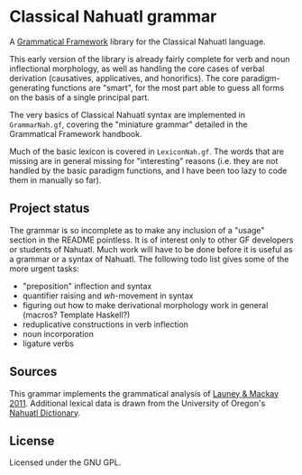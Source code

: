 # Classical Nahuatl grammar

A [Grammatical Framework](http://www.grammaticalframework.org) library for the Classical Nahuatl language.

This early version of the library is already fairly complete for verb and noun inflectional morphology, as well as handling the core cases of verbal derivation (causatives, applicatives, and honorifics). The core paradigm-generating functions are "smart", for the most part able to guess all forms on the basis of a single principal part.

The very basics of Classical Nahuatl syntax are implemented in `GrammarNah.gf`, covering the "miniature grammar" detailed in the Grammatical Framework handbook.

Much of the basic lexicon is covered in `LexiconNah.gf`. The words that are missing are in general missing for "interesting" reasons (i.e. they are not handled by the basic paradigm functions, and I have been too lazy to code them in manually so far).

## Project status

The grammar is so incomplete as to make any inclusion of a "usage" section in the README pointless. It is of interest only to other GF developers or students of Nahuatl. Much work will have to be done before it is useful as a grammar or a syntax of Nahuatl. The following todo list gives some of the more urgent tasks:

- "preposition" inflection and syntax
- quantifier raising and *wh*-movement in syntax
- figuring out how to make derivational morphology work in general (macros? Template Haskell?)
- reduplicative constructions in verb inflection
- noun incorporation
- ligature verbs

## Sources

This grammar implements the grammatical analysis of [Launey & Mackay 2011](http://books.google.com/books?id=nL5cMgEACAAJ&dq=0521732298&hl=en&sa=X&ei=2_BJUf-AIfW24AONhYCQBA&ved=0CFAQ6AEwBg). Additional lexical data is drawn from the University of Oregon's [Nahuatl Dictionary](http://whp.uoregon.edu/dictionaries/nahuatl/).

## License

Licensed under the GNU GPL.